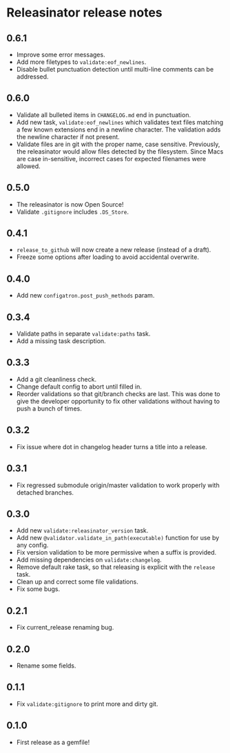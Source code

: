 Releasinator release notes
==========================

0.6.1
-----
* Improve some error messages.
* Add more filetypes to `validate:eof_newlines`.
* Disable bullet punctuation detection until multi-line comments can be addressed.

0.6.0
-----
* Validate all bulleted items in `CHANGELOG.md` end in punctuation.
* Add new task, `validate:eof_newlines` which validates text files matching a few known extensions end in a newline character.  The validation adds the newline character if not present.
* Validate files are in git with the proper name, case sensitive.  Previously, the releasinator would allow files detected by the filesystem.  Since Macs are case in-sensitive, incorrect cases for expected filenames were allowed.

0.5.0
-----
* The releasinator is now Open Source!
* Validate `.gitignore` includes `.DS_Store`.

0.4.1
-----
* `release_to_github` will now create a new release (instead of a draft).
* Freeze some options after loading to avoid accidental overwrite.

0.4.0
-----
* Add new `configatron.post_push_methods` param.

0.3.4
-----
* Validate paths in separate `validate:paths` task.
* Add a missing task description.

0.3.3
-----
* Add a git cleanliness check.
* Change default config to abort until filled in.
* Reorder validations so that git/branch checks are last.  This was done to give the developer opportunity to fix other validations without having to push a bunch of times.

0.3.2
-----
* Fix issue where dot in changelog header turns a title into a release.

0.3.1
-----
* Fix regressed submodule origin/master validation to work properly with detached branches.

0.3.0
-----
* Add new `validate:releasinator_version` task.
* Add new `@validator.validate_in_path(executable)` function for use by any config.
* Fix version validation to be more permissive when a suffix is provided.
* Add missing dependencies on `validate:changelog`.
* Remove default rake task, so that releasing is explicit with the `release` task.
* Clean up and correct some file validations.
* Fix some bugs.

0.2.1
-----
* Fix current_release renaming bug.

0.2.0
-----
* Rename some fields.

0.1.1
-----
* Fix `validate:gitignore` to print more and dirty git.

0.1.0
-----
* First release as a gemfile!
